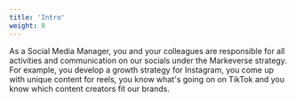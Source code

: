 ```yaml
---
title: 'Intro'
weight: 0
---
```


As a Social Media Manager, you and your colleagues are responsible for all activities and communication on our socials under the Markeverse strategy. For example, you develop a growth strategy for Instagram, you come up with unique content for reels, you know what's going on on TikTok and you know which content creators fit our brands.